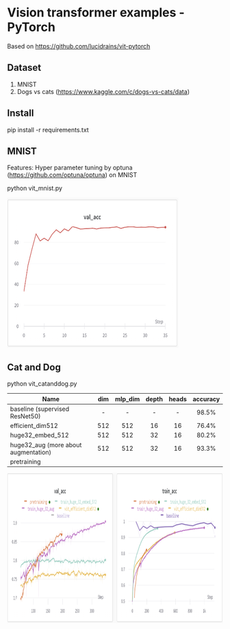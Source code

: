 # Vision transformer examples - PyTorch

Based on https://github.com/lucidrains/vit-pytorch

## Dataset
 1. MNIST
 2. Dogs vs cats (https://www.kaggle.com/c/dogs-vs-cats/data)

## Install

pip install -r requirements.txt <br>


## MNIST

Features: Hyper parameter tuning by optuna (https://github.com/optuna/optuna) on MNIST

python vit_mnist.py

<img src="images/plot_mnist.png" alt="Training curve accuracy" width="400" height="350">


## Cat and Dog

python vit_catanddog.py

| Name                                 | dim | mlp_dim | depth | heads | accuracy |
|--------------------------------------|:---:|:-------:|:-----:|:-----:|:--------:|
| baseline (supervised ResNet50)       |  -  |    -    |   -   |   -   |   98.5%  |
| efficient_dim512                     | 512 |   512   |   16  |   16  |   76.4%  |
| huge32_embed_512                     | 512 |   512   |   32  |   16  |   80.2%  |
| huge32_aug (more about augmentation) | 512 |   512   |   32  |   16  |   93.3%  |
| pretraining                          |     |         |       |       |          |


<img src="images/plot_vit_catanddog.png" alt="Training and validation curve accuracy" width="800" height="350">

